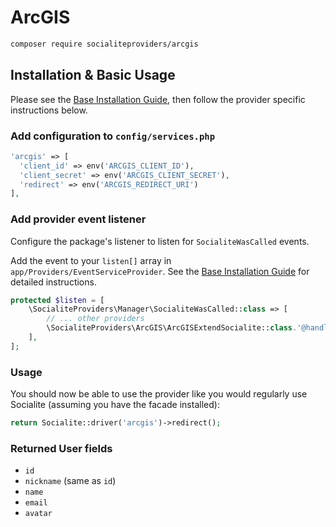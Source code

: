 # ArcGIS

```bash
composer require socialiteproviders/arcgis
```

## Installation & Basic Usage

Please see the [Base Installation Guide](https://socialiteproviders.com/usage/), then follow the provider specific instructions below.

### Add configuration to `config/services.php`

```php
'arcgis' => [    
  'client_id' => env('ARCGIS_CLIENT_ID'),  
  'client_secret' => env('ARCGIS_CLIENT_SECRET'),  
  'redirect' => env('ARCGIS_REDIRECT_URI') 
],
```

### Add provider event listener

Configure the package's listener to listen for `SocialiteWasCalled` events.

Add the event to your `listen[]` array in `app/Providers/EventServiceProvider`. See the [Base Installation Guide](https://socialiteproviders.com/usage/) for detailed instructions.

```php
protected $listen = [
    \SocialiteProviders\Manager\SocialiteWasCalled::class => [
        // ... other providers
        \SocialiteProviders\ArcGIS\ArcGISExtendSocialite::class.'@handle',
    ],
];
```

### Usage

You should now be able to use the provider like you would regularly use Socialite (assuming you have the facade installed):

```php
return Socialite::driver('arcgis')->redirect();
```

### Returned User fields

- ``id``
- ``nickname`` (same as ``id``)
- ``name``
- ``email``
- ``avatar``
